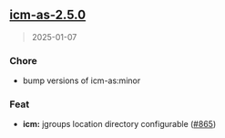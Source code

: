 
<a name="icm-as-2.5.0"></a>
## [icm-as-2.5.0](https://github.com/intershop/helm-charts/compare/icm-as-2.4.1...icm-as-2.5.0)

> 2025-01-07

### Chore

* bump versions of icm-as:minor

### Feat

* **icm:** jgroups location directory configurable ([#865](https://github.com/intershop/helm-charts/issues/865))

